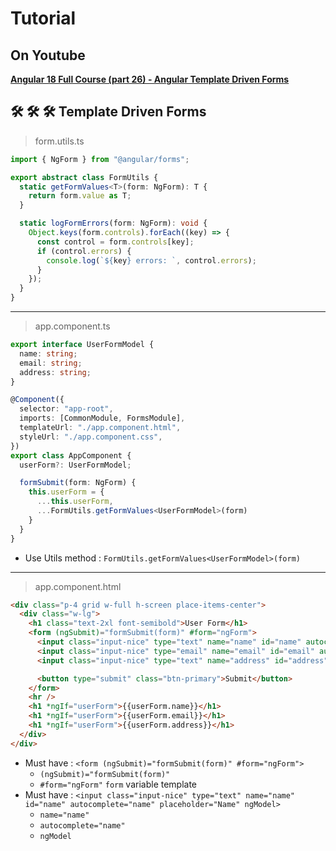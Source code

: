 # Tutorial

## On Youtube

**[Angular 18 Full Course (part 26) - Angular Template Driven Forms](https://www.youtube.com/watch?v=m9UxsZ4F_gs&list=PLG6SdLSnBhdWj797VAEvABNYIBEaVQnfF&index=5)**

## 🛠️ 🛠️ 🛠️ Template Driven Forms

> form.utils.ts

```ts
import { NgForm } from "@angular/forms";

export abstract class FormUtils {
  static getFormValues<T>(form: NgForm): T {
    return form.value as T;
  }

  static logFormErrors(form: NgForm): void {
    Object.keys(form.controls).forEach((key) => {
      const control = form.controls[key];
      if (control.errors) {
        console.log(`${key} errors: `, control.errors);
      }
    });
  }
}
```

---

> app.component.ts

```ts
export interface UserFormModel {
  name: string;
  email: string;
  address: string;
}

@Component({
  selector: "app-root",
  imports: [CommonModule, FormsModule],
  templateUrl: "./app.component.html",
  styleUrl: "./app.component.css",
})
export class AppComponent {
  userForm?: UserFormModel;

  formSubmit(form: NgForm) {
    this.userForm = {
      ...this.userForm,
      ...FormUtils.getFormValues<UserFormModel>(form)
    }
  }
}
```

- Use Utils method : `FormUtils.getFormValues<UserFormModel>(form)`

---

> app.component.html

```html
<div class="p-4 grid w-full h-screen place-items-center">
  <div class="w-lg">
    <h1 class="text-2xl font-semibold">User Form</h1>
    <form (ngSubmit)="formSubmit(form)" #form="ngForm">
      <input class="input-nice" type="text" name="name" id="name" autocomplete="name" placeholder="Name" ngModel />
      <input class="input-nice" type="email" name="email" id="email" autocomplete="email" placeholder="Email" ngModel />
      <input class="input-nice" type="text" name="address" id="address" autocomplete="address" placeholder="Address" ngModel />

      <button type="submit" class="btn-primary">Submit</button>
    </form>
    <hr />
    <h1 *ngIf="userForm">{{userForm.name}}</h1>
    <h1 *ngIf="userForm">{{userForm.email}}</h1>
    <h1 *ngIf="userForm">{{userForm.address}}</h1>
  </div>
</div>
```

- Must have : `<form (ngSubmit)="formSubmit(form)" #form="ngForm">`
  - `(ngSubmit)="formSubmit(form)"`
  - `#form="ngForm"` `form` variable template
- Must have : `<input class="input-nice" type="text" name="name" id="name" autocomplete="name" placeholder="Name" ngModel>`
  - `name="name"`
  - `autocomplete="name"`
  - `ngModel`
